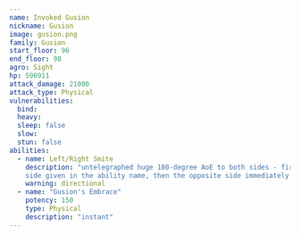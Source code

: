 ```yaml
---
name: Invoked Gusion
nickname: Gusion
image: gusion.png
family: Gusion
start_floor: 96
end_floor: 98
agro: Sight
hp: 596911
attack_damage: 21000
attack_type: Physical
vulnerabilities:
  bind: 
  heavy: 
  sleep: false
  slow: 
  stun: false
abilities:
  - name: Left/Right Smite
    description: "untelegraphed huge 180-degree AoE to both sides - first the
    side given in the ability name, then the opposite side immediately after"
    warning: directional
  - name: "Gusion's Embrace"
    potency: 150
    type: Physical
    description: "instant"
---
```

